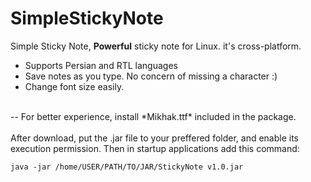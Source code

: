 # SimpleStickyNote
Simple Sticky Note, **Powerful** sticky note for Linux. it's cross-platform.
- Supports Persian and RTL languages
- Save notes as you type. No concern of missing a character :)
- Change font size easily.
<br>
-- For better experience, install *Mikhak.ttf* included in the package.
<br>
<br>
After download, put the .jar file to your preffered folder, and enable its execution permission. Then in startup applications add this command:

```java -jar /home/USER/PATH/TO/JAR/StickyNote v1.0.jar```
